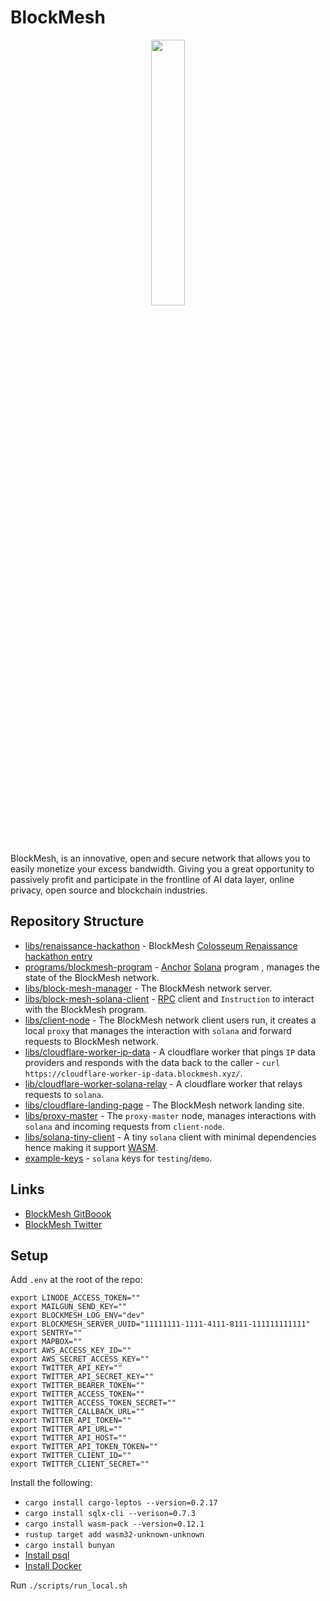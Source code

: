 # BlockMesh

<p align="center" width="100%">
    <img width="33%" src="https://imagedelivery.net/3RKw_J_fJQ_4KpJP3_YgXA/e4f3cdc0-c2ba-442d-3e48-e2f31c0dc100/public"> 
</p>

BlockMesh, is an innovative, open and secure network that allows you to easily monetize your excess bandwidth.
Giving you a great opportunity to passively profit and participate in the frontline of AI data layer, online privacy,
open source and blockchain industries.

## Repository Structure

* [libs/renaissance-hackathon](libs/renaissance-hackathon) -
  BlockMesh [Colosseum Renaissance hackathon entry](https://www.colosseum.org/renaissance)
* [programs/blockmesh-program](programs/blockmesh-program/) - [Anchor](https://www.anchor-lang.com/)
  [Solana](https://solana.com/) program , manages the state of the BlockMesh network.
* [libs/block-mesh-manager](libs/block-mesh-manager/) - The BlockMesh network server.
* [libs/block-mesh-solana-client](libs/block-mesh-solana-client/) - [RPC](https://solana.com/docs/rpc)
  client and `Instruction` to interact with the BlockMesh program.
* [libs/client-node](libs/client-node/) - The BlockMesh network client users run,
  it creates a local `proxy` that manages the interaction with `solana` and forward requests to BlockMesh network.
* [libs/cloudflare-worker-ip-data](libs/cloudflare-worker-ip-data/) - A cloudflare worker that pings `IP` data providers
  and responds with the data back to the caller - `curl https://cloudflare-worker-ip-data.blockmesh.xyz/`.
* [lib/cloudflare-worker-solana-relay](libs/cloudflare-worker-solana-relay/) - A cloudflare worker that relays requests
  to `solana`.
* [libs/cloudflare-landing-page](libs/cloudflare-landing-page) - The BlockMesh network landing site.
* [libs/proxy-master](libs/proxy-master/) - The `proxy-master` node,
  manages interactions with `solana` and incoming requests from `client-node`.
* [libs/solana-tiny-client](libs/solana-tiny-client/) - A tiny `solana` client with minimal dependencies
  hence making it support [WASM](https://webassembly.org/).
* [example-keys](example-keys/) - `solana` keys for `testing`/`demo`.

## Links

* [BlockMesh GitBoook](https://gitbook.blockmesh.xyz/)
* [BlockMesh Twitter](https://twitter.com/blockmesh_xyz)

## Setup

Add `.env` at the root of the repo:

```
export LINODE_ACCESS_TOKEN=""
export MAILGUN_SEND_KEY=""
export BLOCKMESH_LOG_ENV="dev"
export BLOCKMESH_SERVER_UUID="11111111-1111-4111-8111-111111111111"
export SENTRY=""
export MAPBOX=""
export AWS_ACCESS_KEY_ID=""
export AWS_SECRET_ACCESS_KEY=""
export TWITTER_API_KEY=""
export TWITTER_API_SECRET_KEY=""
export TWITTER_BEARER_TOKEN=""
export TWITTER_ACCESS_TOKEN=""
export TWITTER_ACCESS_TOKEN_SECRET=""
export TWITTER_CALLBACK_URL=""
export TWITTER_API_TOKEN=""
export TWITTER_API_URL=""
export TWITTER_API_HOST=""
export TWITTER_API_TOKEN_TOKEN=""
export TWITTER_CLIENT_ID=""
export TWITTER_CLIENT_SECRET=""
```

Install the following:

* `cargo install cargo-leptos --version=0.2.17`
* `cargo install sqlx-cli --verison=0.7.3`
* `cargo install wasm-pack --version=0.12.1`
* `rustup target add wasm32-unknown-unknown`
* `cargo install bunyan`
* [Install psql](https://www.timescale.com/blog/how-to-install-psql-on-mac-ubuntu-debian-windows/)
* [Install Docker](https://docs.docker.com/engine/install/)

Run `./scripts/run_local.sh`